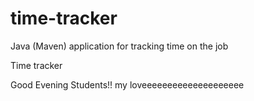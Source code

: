 # time-tracker
Java (Maven) application for tracking time on the job

Time tracker

Good Evening Students!! my loveeeeeeeeeeeeeeeeeeee
